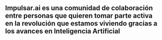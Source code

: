 ## Impulsar.ai es una comunidad de colaboración entre personas que quieren tomar parte activa en la revolución que estamos viviendo gracias a los avances en Inteligencia Artificial